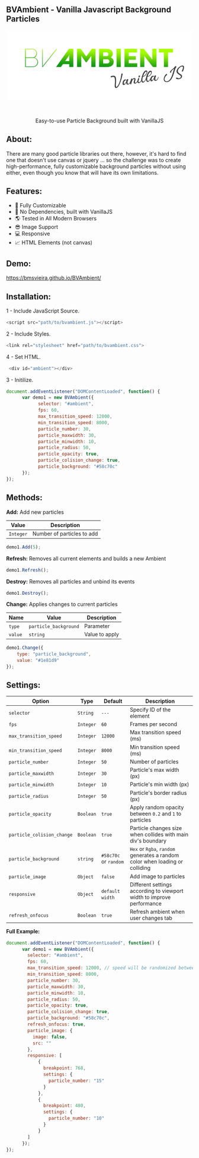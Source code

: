 BVAmbient - Vanilla Javascript Background Particles 
--
<p align="center">
<img width="500" src="https://raw.githubusercontent.com/BMSVieira/BVAmbient/main/demo-template/images/BV.png">
</p>
<br>
<p align="center">
Easy-to-use Particle Background built with VanillaJS
</p>

About:
-
There are many good particle libraries out there, however, it's hard to find one that doesn't use canvas or jquery ... so the challenge was to create high-performance, fully customizable background particles without using either, even though you know that will have its own limitations.

Features:
-
- 🔧 Fully Customizable
- 💪 No Dependencies, built with VanillaJS
- 🌎 Tested in All Modern Browsers
- 😎 Image Support
- 💻 Responsive
- 📈 HTML Elements (not canvas)


Demo:
-
https://bmsvieira.github.io/BVAmbient/

Installation:
-

1 - Include JavaScript Source.
```javascript
<script src="path/to/bvambient.js"></script>
```
2 - Include Styles.
```javascript
<link rel="stylesheet" href="path/to/bvambient.css">
```
4 - Set HTML.
```javascript
 <div id="ambient"></div>
```
3 - Initilize.
```javascript
document.addEventListener("DOMContentLoaded", function() {
      var demo1 = new BVAmbient({
            selector: "#ambient",
            fps: 60,
            max_transition_speed: 12000,
            min_transition_speed: 8000,
            particle_number: 30,
            particle_maxwidth: 30,
            particle_minwidth: 10,
            particle_radius: 50,
            particle_opacity: true,
            particle_colision_change: true,
            particle_background: "#58c70c"
      });
});
```
Methods:
-
<b>Add:</b>
Add new particles

| Value | Description |
| --- | --- |
| `Integer` | Number of particles to add |

```javascript
demo1.Add(5);
```

<b>Refresh:</b>
Removes all current elements and builds a new Ambient

```javascript
demo1.Refresh();
```

<b>Destroy:</b>
Removes all particles and unbind its events

```javascript
demo1.Destroy();
```

<b>Change:</b>
Applies changes to current particles

| Name | Value | Description |
| --- | --- | --- |
| `type` | `particle_background` | Parameter |
| `value` | `string` | Value to apply |

```javascript
demo1.Change({
    type: "particle_background",
    value: "#1e81d9"
});
```

Settings:
-
| Option | Type | Default | Description |
| --- | --- | --- | --- |
| `selector` | `String`  | `---` |  Specify ID of the element|
| `fps` | `Integer` | `60` | Frames per second |
| `max_transition_speed` | `Integer` | `12000` |  Max transition speed (ms)|
| `min_transition_speed` | `Integer` | `8000` |  Min transition speed (ms)|
| `particle_number` | `Integer` | `50` |  Number of particles|
| `particle_maxwidth` | `Integer` | `30` |  Particle's max width (px) |
| `particle_minwidth` | `Integer` | `10` | Particle's min width (px) |
| `particle_radius` | `Integer` | `50` | Particle's border radius (px) 
| `particle_opacity` | `Boolean` | `true` | Apply random opacity between `0.2` and `1` to particles |
| `particle_colision_change` | `Boolean` | `true` | Particle changes size when collides with main div's boundary |
| `particle_background` | `string` | `#58c70c` or `random` | `Hex` or `Rgba`, `random` generates a random color when loading or colliding |
| `particle_image` | `Object` | `false` | Add image to particles |
| `responsive` | `Object` | `default width` | Different settings according to viewport width to improve performance |
| `refresh_onfocus` | `Boolean` | `true` | Refresh ambient when user changes tab |

<b>Full Example:</b>

```javascript
document.addEventListener("DOMContentLoaded", function() {
      var demo1 = new BVAmbient({
        selector: "#ambient",
        fps: 60,
        max_transition_speed: 12000, // speed will be randomized between max and min
        min_transition_speed: 8000,
        particle_number: 30,
        particle_maxwidth: 30,
        particle_minwidth: 10,
        particle_radius: 50,
        particle_opacity: true,
        particle_colision_change: true,
        particle_background: "#58c70c",
        refresh_onfocus: true,
        particle_image: {
          image: false,
          src: ""
        },
        responsive: [
            {
              breakpoint: 768,
              settings: {
                particle_number: "15"
              }
            },
            {
              breakpoint: 480,
              settings: {
                particle_number: "10"
              }
            }
        ]
      });
});
```
